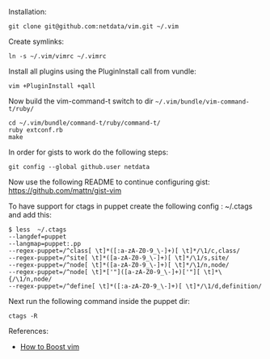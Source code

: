 Installation:

    git clone git@github.com:netdata/vim.git ~/.vim

Create symlinks:

    ln -s ~/.vim/vimrc ~/.vimrc

Install all plugins using the PluginInstall call from vundle:

    vim +PluginInstall +qall
    
Now build the vim-command-t switch to dir `~/.vim/bundle/vim-command-t/ruby/`

	cd ~/.vim/bundle/command-t/ruby/command-t/
	ruby extconf.rb
	make

In order for gists to work do the following steps:

    git config --global github.user netdata

Now use the following README to continue configuring gist: https://github.com/mattn/gist-vim

To have support for ctags in puppet create the following config : ~/.ctags and add this:

    $ less  ~/.ctags
    --langdef=puppet
    --langmap=puppet:.pp
    --regex-puppet=/^class[ \t]*([:a-zA-Z0-9_\-]+)[ \t]*/\1/c,class/
    --regex-puppet=/^site[ \t]*([a-zA-Z0-9_\-]+)[ \t]*/\1/s,site/
    --regex-puppet=/^node[ \t]*([a-zA-Z0-9_\-]+)[ \t]*/\1/n,node/
    --regex-puppet=/^node[ \t]*['"]([a-zA-Z0-9_\-]+)['"][ \t]*\{/\1/n,node/
    --regex-puppet=/^define[ \t]*([:a-zA-Z0-9_\-]+)[ \t]*/\1/d,definition/

Next run the following command inside the puppet dir:

    ctags -R

References:

* [How to Boost vim](http://nvie.com/posts/how-i-boosted-my-vim/)

